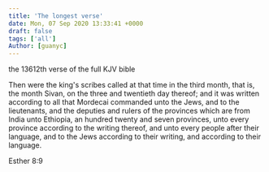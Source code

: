 ```yaml
---
title: 'The longest verse'
date: Mon, 07 Sep 2020 13:33:41 +0000
draft: false
tags: ['all']
Author: [guanyc]
---
```


the 13612th verse of the full KJV bible

Then were the king's scribes called at that time in the third month, that is, the month Sivan, on the three and twentieth day thereof; and it was written according to all that Mordecai commanded unto the Jews, and to the lieutenants, and the deputies and rulers of the provinces which are from India unto Ethiopia, an hundred twenty and seven provinces, unto every province according to the writing thereof, and unto every people after their language, and to the Jews according to their writing, and according to their language.

Esther 8:9
